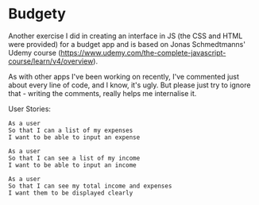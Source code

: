# Budgety
Another exercise I did in creating an interface in JS (the CSS and HTML were provided) for a budget app and is based on Jonas Schmedtmanns' Udemy course (https://www.udemy.com/the-complete-javascript-course/learn/v4/overview).

As with other apps I've been working on recently, I've commented just about every line of code, and I know, it's ugly. But please just try to ignore that - writing the comments, really helps me internalise it. 

User Stories:
```
As a user
So that I can a list of my expenses
I want to be able to input an expense

As a user
So that I can see a list of my income
I want to be able to input an income

As a user
So that I can see my total income and expenses
I want them to be displayed clearly
```
